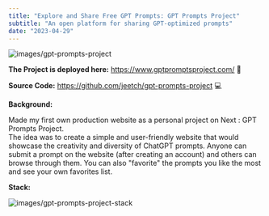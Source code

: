 ```yaml
---
title: "Explore and Share Free GPT Prompts: GPT Prompts Project"
subtitle: "An open platform for sharing GPT-optimized prompts"
date: "2023-04-29"
---
```



![images/gpt-prompts-project](/images/gpt-prompts-project.jpg)


**The Project is deployed here:** https://www.gptpromptsproject.com/ 🤖  

**Source Code:** https://github.com/jeetch/gpt-prompts-project 💻

**Background:**

Made my first own production website as a personal project on Next : GPT Prompts Project.  
The idea was to create a simple and user-friendly website that would showcase the creativity and diversity of ChatGPT prompts. Anyone can submit a prompt on the website (after creating an account) and others can browse through them. You can also "favorite" the prompts you like the most and see your own favorites list.

**Stack:**

![images/gpt-prompts-project-stack](/images/gpt-prompts-project-stack.jpg)